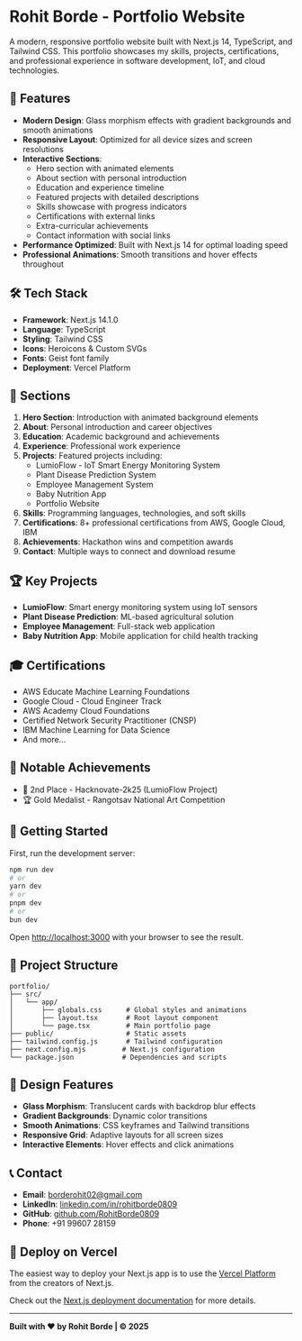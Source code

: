 # Rohit Borde - Portfolio Website

A modern, responsive portfolio website built with Next.js 14, TypeScript, and Tailwind CSS. This portfolio showcases my skills, projects, certifications, and professional experience in software development, IoT, and cloud technologies.

## 🚀 Features

- **Modern Design**: Glass morphism effects with gradient backgrounds and smooth animations
- **Responsive Layout**: Optimized for all device sizes and screen resolutions
- **Interactive Sections**: 
  - Hero section with animated elements
  - About section with personal introduction
  - Education and experience timeline
  - Featured projects with detailed descriptions
  - Skills showcase with progress indicators
  - Certifications with external links
  - Extra-curricular achievements
  - Contact information with social links
- **Performance Optimized**: Built with Next.js 14 for optimal loading speed
- **Professional Animations**: Smooth transitions and hover effects throughout

## 🛠 Tech Stack

- **Framework**: Next.js 14.1.0
- **Language**: TypeScript
- **Styling**: Tailwind CSS
- **Icons**: Heroicons & Custom SVGs
- **Fonts**: Geist font family
- **Deployment**: Vercel Platform

## 📱 Sections

1. **Hero Section**: Introduction with animated background elements
2. **About**: Personal introduction and career objectives  
3. **Education**: Academic background and achievements
4. **Experience**: Professional work experience
5. **Projects**: Featured projects including:
   - LumioFlow - IoT Smart Energy Monitoring System
   - Plant Disease Prediction System
   - Employee Management System
   - Baby Nutrition App
   - Portfolio Website
6. **Skills**: Programming languages, technologies, and soft skills
7. **Certifications**: 8+ professional certifications from AWS, Google Cloud, IBM
8. **Achievements**: Hackathon wins and competition awards
9. **Contact**: Multiple ways to connect and download resume

## 🏆 Key Projects

- **LumioFlow**: Smart energy monitoring system using IoT sensors
- **Plant Disease Prediction**: ML-based agricultural solution
- **Employee Management**: Full-stack web application
- **Baby Nutrition App**: Mobile application for child health tracking

## 🎓 Certifications

- AWS Educate Machine Learning Foundations
- Google Cloud - Cloud Engineer Track
- AWS Academy Cloud Foundations
- Certified Network Security Practitioner (CNSP)
- IBM Machine Learning for Data Science
- And more...

## 🏅 Notable Achievements

- 🥈 2nd Place - Hacknovate-2k25 (LumioFlow Project)
- 🏆 Gold Medalist - Rangotsav National Art Competition

## 🚀 Getting Started

First, run the development server:

```bash
npm run dev
# or
yarn dev
# or
pnpm dev
# or
bun dev
```

Open [http://localhost:3000](http://localhost:3000) with your browser to see the result.

## 📁 Project Structure

```
portfolio/
├── src/
│   └── app/
│       ├── globals.css      # Global styles and animations
│       ├── layout.tsx       # Root layout component
│       └── page.tsx         # Main portfolio page
├── public/                  # Static assets
├── tailwind.config.js       # Tailwind configuration
├── next.config.mjs         # Next.js configuration
└── package.json            # Dependencies and scripts
```

## 🎨 Design Features

- **Glass Morphism**: Translucent cards with backdrop blur effects
- **Gradient Backgrounds**: Dynamic color transitions
- **Smooth Animations**: CSS keyframes and Tailwind transitions
- **Responsive Grid**: Adaptive layouts for all screen sizes
- **Interactive Elements**: Hover effects and click animations

## 📞 Contact

- **Email**: borderohit02@gmail.com
- **LinkedIn**: [linkedin.com/in/rohitborde0809](https://www.linkedin.com/in/rohitborde0809)
- **GitHub**: [github.com/RohitBorde0809](https://github.com/RohitBorde0809)
- **Phone**: +91 99607 28159

## 🚀 Deploy on Vercel

The easiest way to deploy your Next.js app is to use the [Vercel Platform](https://vercel.com/new?utm_medium=default-template&filter=next.js&utm_source=create-next-app&utm_campaign=create-next-app-readme) from the creators of Next.js.

Check out the [Next.js deployment documentation](https://nextjs.org/docs/app/building-your-application/deploying) for more details.

---

**Built with ❤️ by Rohit Borde | © 2025**
